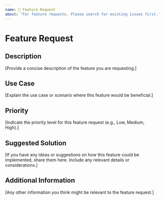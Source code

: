 ```yaml
---
name: 🚀 Feature Request
about: "For feature requests. Please search for existing issues first."
---
```


# Feature Request

## Description

[Provide a concise description of the feature you are requesting.]

## Use Case

[Explain the use case or scenario where this feature would be beneficial.]

## Priority

[Indicate the priority level for this feature request (e.g., Low, Medium, High).]

## Suggested Solution

[If you have any ideas or suggestions on how this feature could be implemented, share them here. Include any relevant details or considerations.]

## Additional Information

[Any other information you think might be relevant to the feature request.]